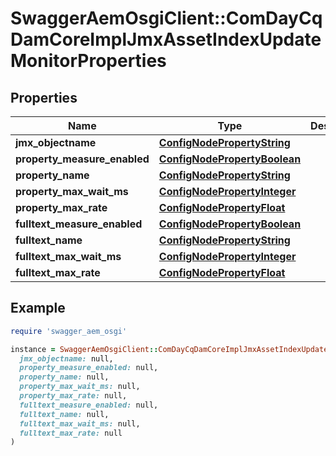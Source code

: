 # SwaggerAemOsgiClient::ComDayCqDamCoreImplJmxAssetIndexUpdateMonitorProperties

## Properties

| Name | Type | Description | Notes |
| ---- | ---- | ----------- | ----- |
| **jmx_objectname** | [**ConfigNodePropertyString**](ConfigNodePropertyString.md) |  | [optional] |
| **property_measure_enabled** | [**ConfigNodePropertyBoolean**](ConfigNodePropertyBoolean.md) |  | [optional] |
| **property_name** | [**ConfigNodePropertyString**](ConfigNodePropertyString.md) |  | [optional] |
| **property_max_wait_ms** | [**ConfigNodePropertyInteger**](ConfigNodePropertyInteger.md) |  | [optional] |
| **property_max_rate** | [**ConfigNodePropertyFloat**](ConfigNodePropertyFloat.md) |  | [optional] |
| **fulltext_measure_enabled** | [**ConfigNodePropertyBoolean**](ConfigNodePropertyBoolean.md) |  | [optional] |
| **fulltext_name** | [**ConfigNodePropertyString**](ConfigNodePropertyString.md) |  | [optional] |
| **fulltext_max_wait_ms** | [**ConfigNodePropertyInteger**](ConfigNodePropertyInteger.md) |  | [optional] |
| **fulltext_max_rate** | [**ConfigNodePropertyFloat**](ConfigNodePropertyFloat.md) |  | [optional] |

## Example

```ruby
require 'swagger_aem_osgi'

instance = SwaggerAemOsgiClient::ComDayCqDamCoreImplJmxAssetIndexUpdateMonitorProperties.new(
  jmx_objectname: null,
  property_measure_enabled: null,
  property_name: null,
  property_max_wait_ms: null,
  property_max_rate: null,
  fulltext_measure_enabled: null,
  fulltext_name: null,
  fulltext_max_wait_ms: null,
  fulltext_max_rate: null
)
```


